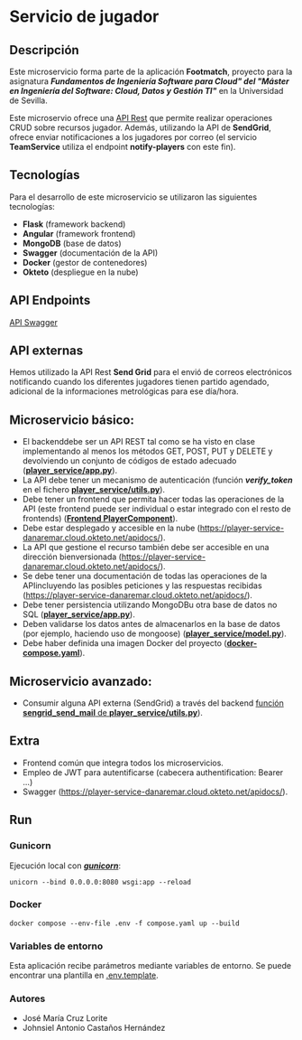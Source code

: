 

# Servicio de jugador

## Descripción

Este microservicio forma parte de la aplicación **Footmatch**, proyecto para la asignatura _**Fundamentos de Ingeniería Software para Cloud" del "Máster en Ingeniería del Software: Cloud, Datos y Gestión TI"**_ en la  Universidad de Sevilla.

Este microservio ofrece una [API Rest](https://player-service-danaremar.cloud.okteto.net/apidocs/) que permite realizar operaciones CRUD sobre recursos jugador. Además, utilizando la API de **SendGrid**, ofrece enviar notificaciones a los jugadores por correo (el servicio **TeamService** utiliza el endpoint **notify-players** con este fin).

## Tecnologías

Para el desarrollo de este microservicio se utilizaron las siguientes tecnologías:
- **Flask**  (framework backend)
- **Angular**  (framework frontend)
- **MongoDB**  (base de datos)
- **Swagger**  (documentación de la API)
- **Docker**  (gestor de contenedores)
- **Okteto**  (despliegue en la nube)

## API Endpoints

[API Swagger](https://player-service-danaremar.cloud.okteto.net/apidocs/)

## API externas

Hemos utilizado la API Rest  **Send Grid**  para el envió de correos electrónicos notificando cuando los diferentes jugadores tienen partido agendado, adicional de  la informaciones metrológicas para ese día/hora.

## Microservicio básico:

- El backenddebe ser un API REST tal como se ha visto en clase implementando al menos los métodos GET, POST, PUT y DELETE y devolviendo un conjunto de códigos de estado adecuado ([**player_service/app.py**](./player_service/app.py)).
- La API debe tener un mecanismo de autenticación (función _**verify_token**_ en el fichero [**player_service/utils.py**](./player_service/utils.py)).
- Debe tener un frontend que permita hacer todas las operaciones de la API (este frontend puede ser individual o estar integrado con el resto de frontends) ([**Frontend PlayerComponent**](https://github.com/Football-FIS/footmatch-frontend/tree/develop/src/app/players)).
- Debe estar desplegado y accesible en la nube (https://player-service-danaremar.cloud.okteto.net/apidocs/).
- La API que gestione el recurso también debe ser accesible en una dirección bienversionada (https://player-service-danaremar.cloud.okteto.net/apidocs/).
- Se debe tener una documentación de todas las operaciones de la APIincluyendo las posibles peticiones y las respuestas recibidas (https://player-service-danaremar.cloud.okteto.net/apidocs/).
- Debe tener persistencia utilizando MongoDBu otra base de datos no SQL ([**player_service/app.py**](./player_service/app.py)).
- Deben validarse los datos antes de almacenarlos en la base de datos (por ejemplo, haciendo uso de mongoose) ([**player_service/model.py**](./player_service/model.py)).
- Debe haber definida una imagen Docker del proyecto ([**docker-compose.yaml**](./docker-compose.yaml)).

## Microservicio avanzado:

- Consumir alguna API externa (SendGrid) a través del backend  [función **sengrid_send_mail** de **player_service/utils.py**](./player_service/utils.py)).

## Extra

- Frontend común que integra todos los microservicios.
- Empleo de JWT para autentificarse (cabecera authentification: Bearer ...)
- Swagger (https://player-service-danaremar.cloud.okteto.net/apidocs/).

## Run

### Gunicorn

Ejecución local con [_**gunicorn**_](https://gunicorn.org/):

```
unicorn --bind 0.0.0.0:8080 wsgi:app --reload
```

### Docker

```
docker compose --env-file .env -f compose.yaml up --build
```

### Variables de entorno

Esta aplicación recibe parámetros mediante variables de entorno. Se puede encontrar una plantilla en [.env.template](.env.template).

### Autores

-   José María Cruz Lorite
-   Johnsiel Antonio Castaños Hernández










